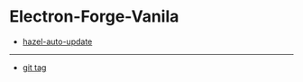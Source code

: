 # Electron-Forge-Vanila

- [hazel-auto-update](https://medium.com/geekculture/auto-update-electron-apps-using-github-releases-c1c890f603e0)

---

- [git tag](https://qiita.com/growsic/items/ed67e03fda5ab7ef9d08)
